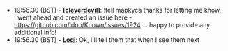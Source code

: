 * <a id="19:56.30">19:56.30 (BST)</a> - __[[cleverdevil]](https://github.com/[cleverdevil])__: !tell mapkyca thanks for letting me know, I went ahead and created an issue here - https://github.com/idno/Known/issues/1924 ... happy to provide any additional info!
* <a id="19:56.30">19:56.30 (BST)</a> - __[Loqi](https://github.com/Loqi)__: Ok, I'll tell them that when I see them next
